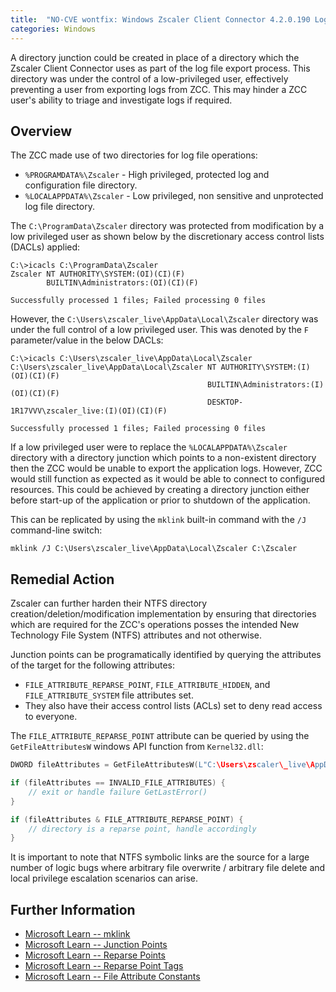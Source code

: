 ```yaml
---
title:  "NO-CVE wontfix: Windows Zscaler Client Connector 4.2.0.190 Log Export Denial of Service"
categories: Windows
---
```


A directory junction could be created in place of a directory which the Zscaler Client Connector uses as part of the log file export process. This directory was under the control of a low-privileged user, effectively preventing a user from exporting logs from ZCC. This may hinder a ZCC user's ability to triage and investigate logs if required. 


## Overview

The ZCC made use of two directories for log file operations:
- `%PROGRAMDATA%\Zscaler`  - High privileged, protected log and configuration file directory.
- `%LOCALAPPDATA%\Zscaler` - Low privileged, non sensitive and unprotected log file directory. 

The `C:\ProgramData\Zscaler` directory was protected from modification by a low privileged user as shown below by the discretionary access control lists (DACLs) applied:
```
C:\>icacls C:\ProgramData\Zscaler
Zscaler NT AUTHORITY\SYSTEM:(OI)(CI)(F)
        BUILTIN\Administrators:(OI)(CI)(F)

Successfully processed 1 files; Failed processing 0 files
```

However, the `C:\Users\zscaler_live\AppData\Local\Zscaler` directory was under the full control of a low privileged user. This was denoted by the `F` parameter/value in the below DACLs:
```
C:\>icacls C:\Users\zscaler_live\AppData\Local\Zscaler
C:\Users\zscaler_live\AppData\Local\Zscaler NT AUTHORITY\SYSTEM:(I)(OI)(CI)(F)
                                            BUILTIN\Administrators:(I)(OI)(CI)(F)
                                            DESKTOP-1R17VVV\zscaler_live:(I)(OI)(CI)(F)

Successfully processed 1 files; Failed processing 0 files
```

If a low privileged user were to replace the `%LOCALAPPDATA%\Zscaler` directory with a directory junction which points to a non-existent directory then the ZCC would be unable to export the application logs. However, ZCC would still function as expected as it would be able to connect to configured resources. This could be achieved by creating a directory junction either before start-up of the application or prior to shutdown of the application.

This can be replicated by using the `mklink` built-in command with the `/J` command-line switch: 
```batch
mklink /J C:\Users\zscaler_live\AppData\Local\Zscaler C:\Zscaler
```


## Remedial Action
Zscaler can further harden their NTFS directory creation/deletion/modification implementation by ensuring that directories which are required for the ZCC's operations posses the intended New Technology File System (NTFS) attributes and not otherwise.

Junction points can be programatically identified by querying the attributes of the target for the following attributes:
- `FILE_ATTRIBUTE_REPARSE_POINT`, `FILE_ATTRIBUTE_HIDDEN`, and `FILE_ATTRIBUTE_SYSTEM` file attributes set.
- They also have their access control lists (ACLs) set to deny read access to everyone.

The `FILE_ATTRIBUTE_REPARSE_POINT` attribute can be queried by using the `GetFileAttributesW` windows API function from `Kernel32.dll`:

```c
DWORD fileAttributes = GetFileAttributesW(L"C:\Users\zscaler\_live\AppData\Local\Zscaler");

if (fileAttributes == INVALID_FILE_ATTRIBUTES) {
    // exit or handle failure GetLastError()
} 

if (fileAttributes & FILE_ATTRIBUTE_REPARSE_POINT) {
    // directory is a reparse point, handle accordingly
}
```

It is important to note that NTFS symbolic links are the source for a large number of logic bugs where arbitrary file overwrite / arbitrary file delete and local privilege escalation scenarios can arise.

## Further Information
- [Microsoft Learn -- mklink](https://learn.microsoft.com/en-us/windows-server/administration/windows-commands/mklink)
- [Microsoft Learn -- Junction Points](https://learn.microsoft.com/en-gb/windows/win32/vss/junction-points)
- [Microsoft Learn -- Reparse Points](https://learn.microsoft.com/en-gb/windows/win32/fileio/reparse-points)
- [Microsoft Learn -- Reparse Point Tags](https://learn.microsoft.com/en-us/windows/win32/fileio/reparse-point-tags)
- [Microsoft Learn -- File Attribute Constants](https://learn.microsoft.com/en-us/windows/win32/fileio/file-attribute-constants)